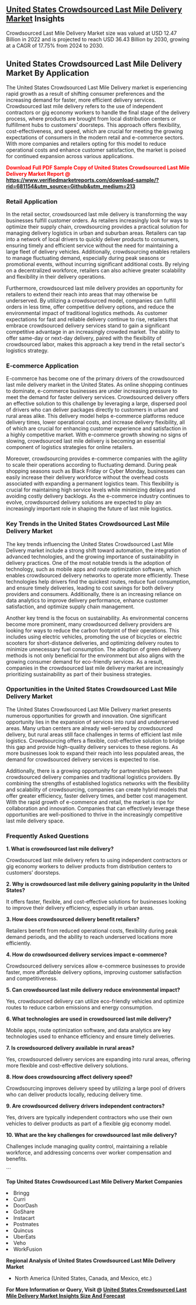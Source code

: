 <h2><a href="https://www.verifiedmarketreports.com/download-sample/?rid=681154&amp;utm_source=Github&amp;utm_medium=213" target="_blank">United States Crowdsourced Last Mile Delivery Market</a> Insights</h2><p>Crowdsourced Last Mile Delivery Market size was valued at USD 12.47 Billion in 2022 and is projected to reach USD 36.43 Billion by 2030, growing at a CAGR of 17.75% from 2024 to 2030.</p><p><h2>United States Crowdsourced Last Mile Delivery Market By Application</h2><p>The United States Crowdsourced Last Mile Delivery market is experiencing rapid growth as a result of shifting consumer preferences and the increasing demand for faster, more efficient delivery services. Crowdsourced last mile delivery refers to the use of independent contractors or gig economy workers to handle the final stage of the delivery process, where products are brought from local distribution centers or fulfillment hubs to customers’ doorsteps. This approach offers flexibility, cost-effectiveness, and speed, which are crucial for meeting the growing expectations of consumers in the modern retail and e-commerce sectors. With more companies and retailers opting for this model to reduce operational costs and enhance customer satisfaction, the market is poised for continued expansion across various applications. <b><p><span class=""><span style="color: #ff0000;"><strong>Download Full PDF Sample Copy of United States Crowdsourced Last Mile Delivery Market Report</strong> @ </span><a href="https://www.verifiedmarketreports.com/download-sample/?rid=681154&amp;utm_source=Github&amp;utm_medium=213" target="_blank">https://www.verifiedmarketreports.com/download-sample/?rid=681154&amp;utm_source=Github&amp;utm_medium=213</a></span></p></b><h3>Retail Application</h3><p>In the retail sector, crowdsourced last mile delivery is transforming the way businesses fulfill customer orders. As retailers increasingly look for ways to optimize their supply chain, crowdsourcing provides a practical solution for managing delivery logistics in urban and suburban areas. Retailers can tap into a network of local drivers to quickly deliver products to consumers, ensuring timely and efficient service without the need for maintaining a large fleet of delivery vehicles. Additionally, crowdsourcing enables retailers to manage fluctuating demand, especially during peak seasons or promotional events, without incurring significant additional costs. By relying on a decentralized workforce, retailers can also achieve greater scalability and flexibility in their delivery operations. <p>Furthermore, crowdsourced last mile delivery provides an opportunity for retailers to extend their reach into areas that may otherwise be underserved. By utilizing a crowdsourced model, companies can fulfill orders in less time, offer competitive delivery options, and reduce the environmental impact of traditional logistics methods. As customer expectations for fast and reliable delivery continue to rise, retailers that embrace crowdsourced delivery services stand to gain a significant competitive advantage in an increasingly crowded market. The ability to offer same-day or next-day delivery, paired with the flexibility of crowdsourced labor, makes this approach a key trend in the retail sector's logistics strategy.<h3>E-commerce Application</h3><p>E-commerce has become one of the primary drivers of the crowdsourced last mile delivery market in the United States. As online shopping continues to dominate, e-commerce businesses are under increasing pressure to meet the demand for faster delivery services. Crowdsourced delivery offers an effective solution to this challenge by leveraging a large, dispersed pool of drivers who can deliver packages directly to customers in urban and rural areas alike. This delivery model helps e-commerce platforms reduce delivery times, lower operational costs, and increase delivery flexibility, all of which are crucial for enhancing customer experience and satisfaction in a highly competitive market. With e-commerce growth showing no signs of slowing, crowdsourced last mile delivery is becoming an essential component of logistics strategies for online retailers.<p>Moreover, crowdsourcing provides e-commerce companies with the agility to scale their operations according to fluctuating demand. During peak shopping seasons such as Black Friday or Cyber Monday, businesses can easily increase their delivery workforce without the overhead costs associated with expanding a permanent logistics team. This flexibility is crucial for maintaining high service levels while minimizing delays and avoiding costly delivery backlogs. As the e-commerce industry continues to evolve, crowdsourced delivery solutions are expected to play an increasingly important role in shaping the future of last mile logistics.<h3>Key Trends in the United States Crowdsourced Last Mile Delivery Market</h3><p>The key trends influencing the United States Crowdsourced Last Mile Delivery market include a strong shift toward automation, the integration of advanced technologies, and the growing importance of sustainability in delivery practices. One of the most notable trends is the adoption of technology, such as mobile apps and route optimization software, which enables crowdsourced delivery networks to operate more efficiently. These technologies help drivers find the quickest routes, reduce fuel consumption, and ensure timely deliveries, leading to cost savings for both delivery providers and consumers. Additionally, there is an increasing reliance on data analytics to improve delivery performance, enhance customer satisfaction, and optimize supply chain management.<p>Another key trend is the focus on sustainability. As environmental concerns become more prominent, many crowdsourced delivery providers are looking for ways to reduce the carbon footprint of their operations. This includes using electric vehicles, promoting the use of bicycles or electric scooters for short-distance deliveries, and optimizing delivery routes to minimize unnecessary fuel consumption. The adoption of green delivery methods is not only beneficial for the environment but also aligns with the growing consumer demand for eco-friendly services. As a result, companies in the crowdsourced last mile delivery market are increasingly prioritizing sustainability as part of their business strategies.<h3>Opportunities in the United States Crowdsourced Last Mile Delivery Market</h3><p>The United States Crowdsourced Last Mile Delivery market presents numerous opportunities for growth and innovation. One significant opportunity lies in the expansion of services into rural and underserved areas. Many urban centers are already well-served by crowdsourced delivery, but rural areas still face challenges in terms of efficient last mile logistics. Crowdsourcing offers a flexible, cost-effective solution to bridge this gap and provide high-quality delivery services to these regions. As more businesses look to expand their reach into less populated areas, the demand for crowdsourced delivery services is expected to rise. <p>Additionally, there is a growing opportunity for partnerships between crowdsourced delivery companies and traditional logistics providers. By combining the strengths of established logistics networks with the flexibility and scalability of crowdsourcing, companies can create hybrid models that offer greater efficiency, faster delivery times, and better cost management. With the rapid growth of e-commerce and retail, the market is ripe for collaboration and innovation. Companies that can effectively leverage these opportunities are well-positioned to thrive in the increasingly competitive last mile delivery space.<h3>Frequently Asked Questions</h3><p><b>1. What is crowdsourced last mile delivery?</b></p><p>Crowdsourced last mile delivery refers to using independent contractors or gig economy workers to deliver products from distribution centers to customers’ doorsteps.</p><p><b>2. Why is crowdsourced last mile delivery gaining popularity in the United States?</b></p><p>It offers faster, flexible, and cost-effective solutions for businesses looking to improve their delivery efficiency, especially in urban areas.</p><p><b>3. How does crowdsourced delivery benefit retailers?</b></p><p>Retailers benefit from reduced operational costs, flexibility during peak demand periods, and the ability to reach underserved locations more efficiently.</p><p><b>4. How do crowdsourced delivery services impact e-commerce?</b></p><p>Crowdsourced delivery services allow e-commerce businesses to provide faster, more affordable delivery options, improving customer satisfaction and competitiveness.</p><p><b>5. Can crowdsourced last mile delivery reduce environmental impact?</b></p><p>Yes, crowdsourced delivery can utilize eco-friendly vehicles and optimize routes to reduce carbon emissions and energy consumption.</p><p><b>6. What technologies are used in crowdsourced last mile delivery?</b></p><p>Mobile apps, route optimization software, and data analytics are key technologies used to enhance efficiency and ensure timely deliveries.</p><p><b>7. Is crowdsourced delivery available in rural areas?</b></p><p>Yes, crowdsourced delivery services are expanding into rural areas, offering more flexible and cost-effective delivery solutions.</p><p><b>8. How does crowdsourcing affect delivery speed?</b></p><p>Crowdsourcing improves delivery speed by utilizing a large pool of drivers who can deliver products locally, reducing delivery time.</p><p><b>9. Are crowdsourced delivery drivers independent contractors?</b></p><p>Yes, drivers are typically independent contractors who use their own vehicles to deliver products as part of a flexible gig economy model.</p><p><b>10. What are the key challenges for crowdsourced last mile delivery?</b></p><p>Challenges include managing quality control, maintaining a reliable workforce, and addressing concerns over worker compensation and benefits.</p>```</p><p><strong>Top United States Crowdsourced Last Mile Delivery Market Companies</strong></p><div data-test-id=""><p><li>Bringg</li><li> Curri</li><li> DoorDash</li><li> GoShare</li><li> Instacart</li><li> Postmates</li><li> Quincus</li><li> UberEats</li><li> Veho</li><li> WorkFusion</li></p><div><strong>Regional Analysis of&nbsp;United States Crowdsourced Last Mile Delivery Market</strong></div><ul><li dir="ltr"><p dir="ltr">North America&nbsp;(United States, Canada, and Mexico, etc.)</p></li></ul><p><strong>For More Information or Query, Visit @&nbsp;</strong><strong><a href="https://www.verifiedmarketreports.com/product/crowdsourced-last-mile-delivery-market/?utm_source=Github&amp;utm_medium=213" target="_blank">United States Crowdsourced Last Mile Delivery Market Insights Size And Forecast</a></strong></p></div>
